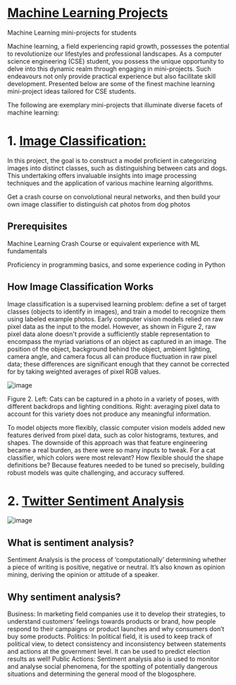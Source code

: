 # [Machine Learning Projects](https://github.com/RishavRaj20/ML-mini-projects/tree/main)
Machine Learning mini-projects for students

Machine learning, a field experiencing rapid growth, possesses the potential to revolutionize our lifestyles and professional landscapes. As a computer science engineering (CSE) student, you possess the unique opportunity to delve into this dynamic realm through engaging in mini-projects. Such endeavours not only provide practical experience but also facilitate skill development. Presented below are some of the finest machine learning mini-project ideas tailored for CSE students.

The following are exemplary mini-projects that illuminate diverse facets of machine learning:

# 1. [Image Classification:](https://github.com/RishavRaj20/ML-mini-projects/tree/main/Image%20Classification)
In this project, the goal is to construct a model proficient in categorizing images into distinct classes, such as distinguishing between cats and dogs. This undertaking offers invaluable insights into image processing techniques and the application of various machine learning algorithms.

Get a crash course on convolutional neural networks, and then build your own image classifier to distinguish cat photos from dog photos

## Prerequisites
Machine Learning Crash Course or equivalent experience with ML fundamentals

Proficiency in programming basics, and some experience coding in Python

## How Image Classification Works
Image classification is a supervised learning problem: define a set of target classes (objects to identify in images), and train a model to recognize them using labeled example photos. Early computer vision models relied on raw pixel data as the input to the model. However, as shown in Figure 2, raw pixel data alone doesn't provide a sufficiently stable representation to encompass the myriad variations of an object as captured in an image. The position of the object, background behind the object, ambient lighting, camera angle, and camera focus all can produce fluctuation in raw pixel data; these differences are significant enough that they cannot be corrected for by taking weighted averages of pixel RGB values.

![image](https://github.com/RishavRaj20/ML-mini-projects/assets/81917305/5a2b6bb6-b360-42c2-b04b-b11d3719cd86)


 Figure 2. Left: Cats can be captured in a photo in a variety of poses, with different backdrops and lighting conditions. Right: averaging pixel data to account for this variety does not produce any meaningful information.

To model objects more flexibly, classic computer vision models added new features derived from pixel data, such as color histograms, textures, and shapes. The downside of this approach was that feature engineering became a real burden, as there were so many inputs to tweak. For a cat classifier, which colors were most relevant? How flexible should the shape definitions be? Because features needed to be tuned so precisely, building robust models was quite challenging, and accuracy suffered.

# 2. [Twitter Sentiment Analysis](https://github.com/RishavRaj20/ML-mini-projects/tree/main/Twitter-Sentiment-Analysis)

![image](https://github.com/RishavRaj20/ML-mini-projects/assets/81917305/9750a479-7d70-41db-a8d1-e8f873bfa778)


## What is sentiment analysis? 

Sentiment Analysis is the process of ‘computationally’ determining whether a piece of writing is positive, negative or neutral. It’s also known as opinion mining, deriving the opinion or attitude of a speaker. 

## Why sentiment analysis?

Business: In marketing field companies use it to develop their strategies, to understand customers’ feelings towards products or brand, how people respond to their campaigns or product launches and why consumers don’t buy some products.
Politics: In political field, it is used to keep track of political view, to detect consistency and inconsistency between statements and actions at the government level. It can be used to predict election results as well!
Public Actions: Sentiment analysis also is used to monitor and analyse social phenomena, for the spotting of potentially dangerous situations and determining the general mood of the blogosphere.
